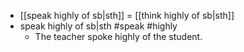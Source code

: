 - [[speak highly of sb|sth]] = [[think highly of sb|sth]]
- speak highly of sb|sth #speak #highly
	- The teacher spoke highly of the student.